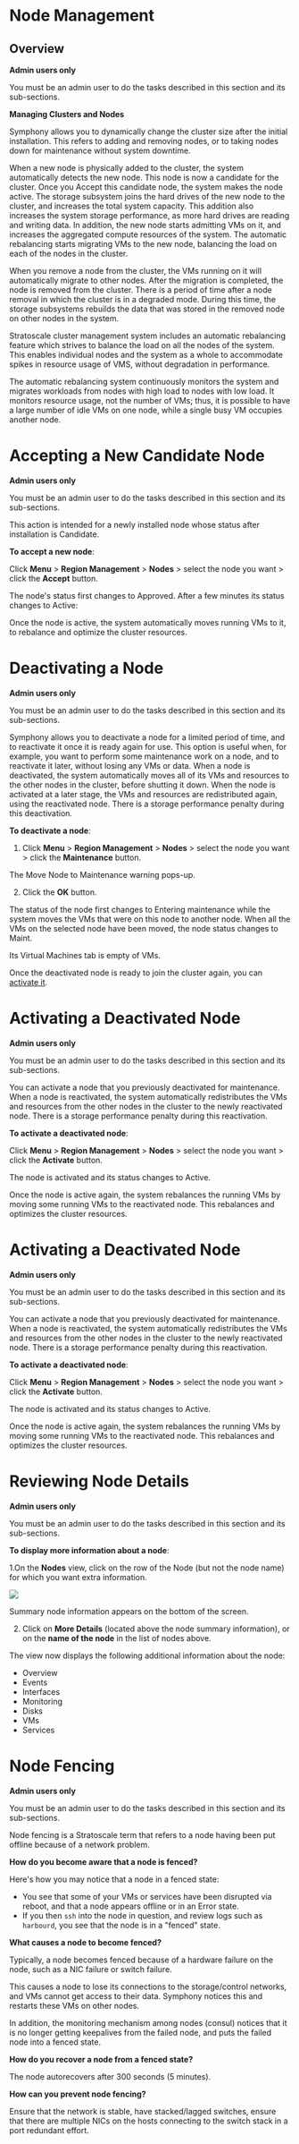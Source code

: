
# Node Management

## Overview

**Admin users only**

You must be an admin user to do the tasks described in this section and its sub-sections.  

**Managing Clusters and Nodes**

Symphony allows you to dynamically change the cluster size after the initial installation. This refers to adding and removing nodes, or to taking nodes down for maintenance without system downtime.

When a new node is physically added to the cluster, the system automatically detects the new node. This node is now a candidate for the cluster. Once you Accept this candidate node, the system makes the node active. The storage subsystem joins the hard drives of the new node to the cluster, and increases the total system capacity. This addition also increases the system storage performance, as more hard drives are reading and writing data. In addition, the new node starts admitting VMs on it, and increases the aggregated compute resources of the system. The automatic rebalancing starts migrating VMs to the new node, balancing the load on each of the nodes in the cluster.

When you remove a node from the cluster, the VMs running on it will automatically migrate to other nodes. After the migration is completed, the node is removed from the cluster. There is a period of time after a node removal in which the cluster is in a degraded mode. During this time, the storage subsystems rebuilds the data that was stored in the removed node on other nodes in the system.

Stratoscale cluster management system includes an automatic rebalancing feature which strives to balance the load on all the nodes of the system. This enables individual nodes and the system as a whole to accommodate spikes in resource usage of VMS, without degradation in performance.

The automatic rebalancing system continuously monitors the system and migrates workloads from nodes with high load to nodes with low load. It monitors resource usage, not the number of VMs; thus, it is possible to have a large number of idle VMs on one node, while a single busy VM occupies another node.

# Accepting a New Candidate Node

**Admin users only**

You must be an admin user to do the tasks described in this section and its sub-sections.  

This action is intended for a newly installed node whose status after installation is Candidate.

**To accept a new node**:

Click  **Menu**  >  **Region Management**  >  **Nodes**  > select the node you want > click the  **Accept**  button.

The node's status first changes to Approved. After a few minutes its status changes to Active:

Once the node is active, the system automatically moves running VMs to it, to rebalance and optimize the cluster resources.

# Deactivating a Node

**Admin users only**

You must be an admin user to do the tasks described in this section and its sub-sections.  

Symphony allows you to deactivate a node for a limited period of time, and to reactivate it once it is ready again for use. This option is useful when, for example, you want to perform some maintenance work on a node, and to reactivate it later, without losing any VMs or data. When a node is deactivated, the system automatically moves all of its VMs and resources to the other nodes in the cluster, before shutting it down. When the node is activated at a later stage, the VMs and resources are redistributed again, using the reactivated node. There is a storage performance penalty during this deactivation.

**To deactivate a node**:

1. Click  **Menu**  >  **Region Management**  >  **Nodes**  > select the node you want > click the  **Maintenance**  button.

The Move Node to Maintenance warning pops-up.

2. Click the  **OK**  button.

The status of the node first changes to Entering maintenance while the system moves the VMs that were on this node to another node. When all the VMs on the selected node have been moved, the node status changes to Maint.

Its Virtual Machines tab is empty of VMs.

Once the deactivated node is ready to join the cluster again, you can  [activate it](https://www.stratoscale.com/knowledge/activating-a-deactivated-node).

# Activating a Deactivated Node

**Admin users only**

You must be an admin user to do the tasks described in this section and its sub-sections.  

You can activate a node that you previously deactivated for maintenance. When a node is reactivated, the system automatically redistributes the VMs and resources from the other nodes in the cluster to the newly reactivated node. There is a storage performance penalty during this reactivation.

**To activate a deactivated node**:

Click  **Menu**  >  **Region Management**  >  **Nodes**  > select the node you want > click the  **Activate**  button.

The node is activated and its status changes to Active.

Once the node is active again, the system rebalances the running VMs by moving some running VMs to the reactivated node. This rebalances and optimizes the cluster resources.

# Activating a Deactivated Node

**Admin users only**

You must be an admin user to do the tasks described in this section and its sub-sections.  

You can activate a node that you previously deactivated for maintenance. When a node is reactivated, the system automatically redistributes the VMs and resources from the other nodes in the cluster to the newly reactivated node. There is a storage performance penalty during this reactivation.

**To activate a deactivated node**:

Click  **Menu**  >  **Region Management**  >  **Nodes**  > select the node you want > click the  **Activate**  button.

The node is activated and its status changes to Active.

Once the node is active again, the system rebalances the running VMs by moving some running VMs to the reactivated node. This rebalances and optimizes the cluster resources.

# Reviewing Node Details

**Admin users only**

You must be an admin user to do the tasks described in this section and its sub-sections.  

**To display more information about a node**:

1.On the  **Nodes**  view, click on the row of the Node (but not the node name) for which you want extra information.

![](https://www.stratoscale.com/wp-content/uploads/Nodes_3_List20of20Nodes202B20Selected20Node20Details.jpg)

Summary node information appears on the bottom of the screen.

2. Click on  **More Details**  (located above the node summary information), or on the  **name of the node**  in the list of nodes above.

The view now displays the following additional information about the node:

-   Overview
-   Events
-   Interfaces
-   Monitoring
-   Disks
-   VMs
-   Services

# Node Fencing

**Admin users only**

You must be an admin user to do the tasks described in this section and its sub-sections.  

Node fencing is a Stratoscale term that refers to a node having been put offline because of a network problem.

**How do you become aware that a node is fenced?**

Here's how you may notice that a node in a fenced state:

-   You see that some of your VMs or services have been disrupted via reboot, and that a node appears offline or in an Error state.
-   If you then  `ssh`  into the node in question, and review logs such as  `harbourd`, you see that the node is in a "fenced" state.

**What causes a node to become fenced?**

Typically, a node becomes fenced because of a hardware failure on the node, such as a NIC failure or switch failure.

This causes a node to lose its connections to the storage/control networks, and VMs cannot get access to their data. Symphony notices this and restarts these VMs on other nodes.

In addition, the monitoring mechanism among nodes (consul) notices that it is no longer getting keepalives from the failed node, and puts the failed node into a fenced state.

**How do you recover a node from a fenced state?**

The node autorecovers after 300 seconds (5 minutes).

**How can you prevent node fencing?**

Ensure that the network is stable, have stacked/lagged switches, ensure that there are multiple NICs on the hosts connecting to the switch stack in a port redundant effort.
